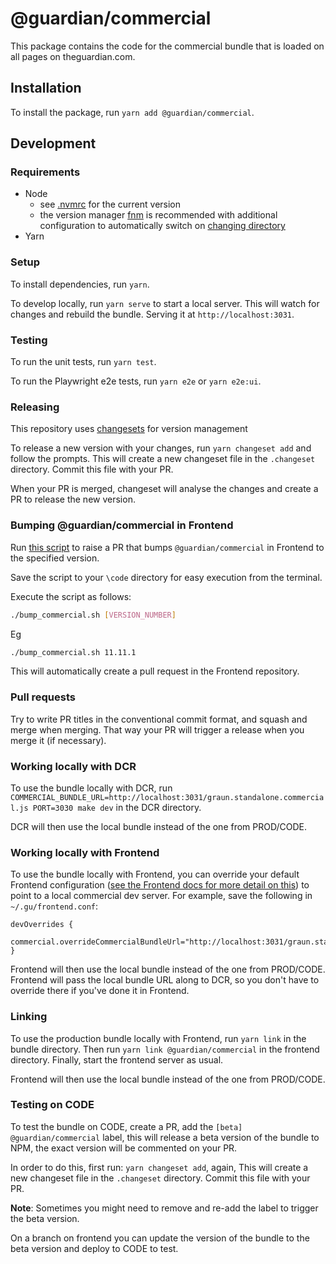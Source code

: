 # @guardian/commercial

This package contains the code for the commercial bundle that is loaded on all pages on theguardian.com.

## Installation

To install the package, run `yarn add @guardian/commercial`.

## Development

### Requirements

-   Node
    -   see [.nvmrc](../.nvmrc) for the current version
    -   the version manager [fnm](https://github.com/Schniz/fnm) is recommended with additional configuration to automatically switch on [changing directory](https://github.com/Schniz/fnm#shell-setup)
-   Yarn

### Setup

To install dependencies, run `yarn`.

To develop locally, run `yarn serve` to start a local server. This will watch for changes and rebuild the bundle. Serving it at `http://localhost:3031`.

### Testing

To run the unit tests, run `yarn test`.

To run the Playwright e2e tests, run `yarn e2e` or `yarn e2e:ui`.

### Releasing

This repository uses [changesets](https://github.com/changesets/changesets) for version management

To release a new version with your changes, run `yarn changeset add` and follow the prompts. This will create a new changeset file in the `.changeset` directory. Commit this file with your PR.

When your PR is merged, changeset will analyse the changes and create a PR to release the new version.

### Bumping @guardian/commercial in Frontend
Run [this script](./scripts/bump_commercial.sh) to raise a PR that bumps `@guardian/commercial` in Frontend to the specified version.

Save the script to your `\code` directory for easy execution from the terminal.

Execute the script as follows:

```bash
./bump_commercial.sh [VERSION_NUMBER]
```

Eg
```bash
./bump_commercial.sh 11.11.1
```

This will automatically create a pull request in the Frontend repository.

### Pull requests

Try to write PR titles in the conventional commit format, and squash and merge when merging. That way your PR will trigger a release when you merge it (if necessary).

### Working locally with DCR

To use the bundle locally with DCR, run `COMMERCIAL_BUNDLE_URL=http://localhost:3031/graun.standalone.commercial.js PORT=3030 make dev` in the DCR directory.

DCR will then use the local bundle instead of the one from PROD/CODE.

### Working locally with Frontend

To use the bundle locally with Frontend, you can override your default Frontend configuration ([see the Frontend docs for more detail on this](https://github.com/guardian/frontend/blob/038406bb5f876afd139b4747711c76551e8a7add/docs/03-dev-howtos/14-override-default-configuration.md)) to point to a local commercial dev server. For example, save the following in `~/.gu/frontend.conf`:

```
devOverrides {
    commercial.overrideCommercialBundleUrl="http://localhost:3031/graun.standalone.commercial.js"
}
```

Frontend will then use the local bundle instead of the one from PROD/CODE. Frontend will pass the local bundle URL along to DCR, so you don't have to override there if you've done it in Frontend.

### Linking

To use the production bundle locally with Frontend, run `yarn link` in the bundle directory. Then run `yarn link @guardian/commercial` in the frontend directory. Finally, start the frontend server as usual.

Frontend will then use the local bundle instead of the one from PROD/CODE.

### Testing on CODE

To test the bundle on CODE, create a PR, add the `[beta] @guardian/commercial` label, this will release a beta version of the bundle to NPM, the exact version will be commented on your PR.

In order to do this, first run: `yarn changeset add`, again, This will create a new changeset file in the `.changeset` directory. Commit this file with your PR.

**Note**: Sometimes you might need to remove and re-add the label to trigger the beta version.

On a branch on frontend you can update the version of the bundle to the beta version and deploy to CODE to test.
